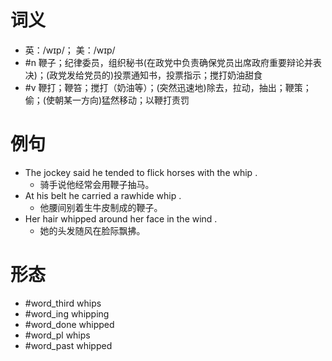 # 词义
- 英：/wɪp/； 美：/wɪp/
- #n 鞭子；纪律委员，组织秘书(在政党中负责确保党员出席政府重要辩论并表决)；(政党发给党员的)投票通知书，投票指示；搅打奶油甜食
- #v 鞭打；鞭笞；搅打（奶油等）；(突然迅速地)除去，拉动，抽出；鞭策；偷；(使朝某一方向)猛然移动；以鞭打责罚
# 例句
- The jockey said he tended to flick horses with the whip .
	- 骑手说他经常会用鞭子抽马。
- At his belt he carried a rawhide whip .
	- 他腰间别着生牛皮制成的鞭子。
- Her hair whipped around her face in the wind .
	- 她的头发随风在脸际飘拂。
# 形态
- #word_third whips
- #word_ing whipping
- #word_done whipped
- #word_pl whips
- #word_past whipped
